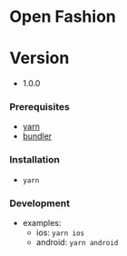 # Open Fashion

# Version

- 1.0.0

### Prerequisites

- [yarn](https://yarnpkg.com/en/)
- [bundler](https://bundler.io/)

### Installation

- `yarn`

### Development

- examples:
  - ios: `yarn ios`
  - android: `yarn android`
